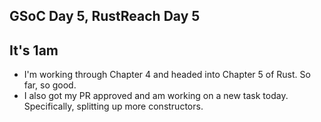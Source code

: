 ## GSoC Day 5, RustReach Day 5

## It's 1am
- I'm working through Chapter 4 and headed into Chapter 5 of Rust. So far, so good. 
- I also got my PR approved and am working on a new task today. Specifically, splitting up more
  constructors. 
  
